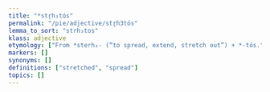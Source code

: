 ```yaml
---
title: "*str̥h₃tós"
permalink: "/pie/adjective/str̥h3tós"
lemma_to_sort: "strh₃tos"
klass: adjective
etymology: ["From *sterh₃- (“to spread, extend, stretch out”) +‎ *-tós."]
markers: []
synonyms: []
definitions: ["stretched", "spread"]
topics: []
---
```

